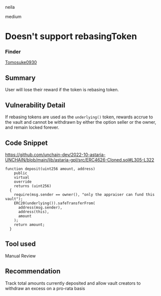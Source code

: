 neila

medium

# Doesn't support rebasingToken

### Finder 
[Tomosuke0930](https://github.com/Tomosuke0930)

## Summary
User will lose their reward if the token is rebasing token.

## Vulnerability Detail
If rebasing tokens are used as the `underlying()` token, rewards accrue to the vault and cannot be withdrawn by either the option seller or the owner, and remain locked forever.

## Code Snippet
https://github.com/unchain-dev/2022-10-astaria-UNCHAIN/blob/main/lib/astaria-gpl/src/ERC4626-Cloned.sol#L305-L322
```solidity
function deposit(uint256 amount, address)
    public
    virtual
    override
    returns (uint256)
  {
    require(msg.sender == owner(), "only the appraiser can fund this vault");
    ERC20(underlying()).safeTransferFrom(
      address(msg.sender),
      address(this),
      amount
    );
    return amount;
  }
```

## Tool used
Manual Review

## Recommendation
Track total amounts currently deposited and allow vault creators to withdraw an excess on a pro-rata basis